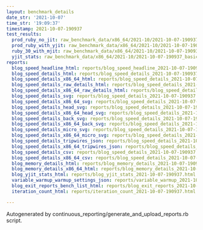 ```yaml
---
layout: benchmark_details
date_str: '2021-10-07'
time_str: '19:09:37'
timestamp: 2021-10-07-190937
test_results:
  prod_ruby_no_jit: raw_benchmark_data/x86_64/2021-10/2021-10-07-190937_basic_benchmark_prod_ruby_no_jit.json
  prod_ruby_with_yjit: raw_benchmark_data/x86_64/2021-10/2021-10-07-190937_basic_benchmark_prod_ruby_with_yjit.json
  ruby_30_with_mjit: raw_benchmark_data/x86_64/2021-10/2021-10-07-190937_basic_benchmark_ruby_30_with_mjit.json
  yjit_stats: raw_benchmark_data/x86_64/2021-10/2021-10-07-190937_basic_benchmark_yjit_stats.json
reports:
  blog_speed_headline_html: reports/blog_speed_headline_2021-10-07-190937.html
  blog_speed_details_html: reports/blog_speed_details_2021-10-07-190937.html
  blog_speed_details_x86_64_html: reports/blog_speed_details_2021-10-07-190937.x86_64.html
  blog_speed_details_raw_details_html: reports/blog_speed_details_2021-10-07-190937.raw_details.html
  blog_speed_details_x86_64_raw_details_html: reports/blog_speed_details_2021-10-07-190937.x86_64.raw_details.html
  blog_speed_details_svg: reports/blog_speed_details_2021-10-07-190937.svg
  blog_speed_details_x86_64_svg: reports/blog_speed_details_2021-10-07-190937.x86_64.svg
  blog_speed_details_head_svg: reports/blog_speed_details_2021-10-07-190937.head.svg
  blog_speed_details_x86_64_head_svg: reports/blog_speed_details_2021-10-07-190937.x86_64.head.svg
  blog_speed_details_back_svg: reports/blog_speed_details_2021-10-07-190937.back.svg
  blog_speed_details_x86_64_back_svg: reports/blog_speed_details_2021-10-07-190937.x86_64.back.svg
  blog_speed_details_micro_svg: reports/blog_speed_details_2021-10-07-190937.micro.svg
  blog_speed_details_x86_64_micro_svg: reports/blog_speed_details_2021-10-07-190937.x86_64.micro.svg
  blog_speed_details_tripwires_json: reports/blog_speed_details_2021-10-07-190937.tripwires.json
  blog_speed_details_x86_64_tripwires_json: reports/blog_speed_details_2021-10-07-190937.x86_64.tripwires.json
  blog_speed_details_csv: reports/blog_speed_details_2021-10-07-190937.csv
  blog_speed_details_x86_64_csv: reports/blog_speed_details_2021-10-07-190937.x86_64.csv
  blog_memory_details_html: reports/blog_memory_details_2021-10-07-190937.html
  blog_memory_details_x86_64_html: reports/blog_memory_details_2021-10-07-190937.x86_64.html
  blog_yjit_stats_html: reports/blog_yjit_stats_2021-10-07-190937.html
  variable_warmup_warmup_settings_json: reports/variable_warmup_2021-10-07-190937.warmup_settings.json
  blog_exit_reports_bench_list_html: reports/blog_exit_reports_2021-10-07-190937.bench_list.html
  iteration_count_html: reports/iteration_count_2021-10-07-190937.html

---
```

Autogenerated by continuous_reporting/generate_and_upload_reports.rb script.
